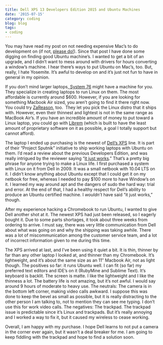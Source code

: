 ```yaml
---
title: Dell XPS 13 Developers Edition 2015 and Ubuntu Machines
date: '2015-07-15'
category: coding
blog: blog
tags:
- coding
---
```

You may have read my post on not needing expensive Mac’s to do development on (if not, [please do!](http://www.nikkilizmurray.com/everyone-has-macs-and-those-are-expensive-do-i-need-a-mac/)). Since that post I have done some digging on finding good Ubuntu machine’s. I wanted to get a bit of an upgrade, and I didn’t want to mess around with drivers for hours converting a window’s machine. I hear there’s ways to put Ubuntu on Mac’s, too. But, really, I hate Yosemite. It’s awful to develop on and it’s just not fun to have in general in my opinion.

If you don’t mind larger laptops,[ System 76](https://system76.com/laptops/galago?utm_source=google_search&utm_medium=cpc_text&utm_term=ubuntu-laptop&utm_content=ubuntu-laptop_galu1-sleek.txt&utm_campaign=keyword) might have a machine for you. They specialize in creating laptops to run Linux on them. The most affordable is currently around $600. However, if you are looking for something Macbook Air sized, you aren’t going to find it there right now. You could try [ZaReason](http://zareason.com/shop/Laptops/), too.  They let you pick the Linux distro that it ships with. However, even their thinnest and lightest is not in the same range as MacBook Air’s. If you have an incredible amount of money to put toward a Linux laptop, you could go with [Librem](https://www.crowdsupply.com/purism/librem-15) (which is built to have the least amount of proprietary software on it as possible, a goal I totally support but cannot afford).

The laptop I ended up purchasing is the newest of [Dell’s XPS](http://www.dell.com/us/business/p/xps-13-linux/pd?oc=&model_id=xps-13-linux&l=en&s=bsd) line. It is part of their “Project Sputnik” initiative to ship working laptops with Ubuntu on them. I’d read a review about the previous Developers Edition, and was really intrigued by the reviewer saying “[it just works](http://arstechnica.com/gadgets/2013/04/it-just-works-dell-xps-13-developer-edition-linux-ultrabook-review/).” That’s a pretty big phrase for anyone trying to make a Linux life. I first purchased a system with Linux on it from Dell in 2009. It was a small netbook with 10.04 LTS on it. I didn’t know anything about Ubuntu except that I could get it on my netbook for free, whereas I needed to pay $100 more to have Window’s on it. I learned my way around apt and the dangers of sudo the hard way: trial and error. At the end of that, I had a healthy respect for Dell’s ability to produce an Ubuntu certified machine. I _wouldn’t_ have said “it just works,” though.

After my experience hacking a Chromebook to run Ubuntu, I wanted to give Dell another shot at it. The newest XPS had just been released, so I eagerly bought it. Due to some parts shortages, it took about three weeks from ordering to arrive. I must say, there was very little communication from Dell about what was going on and why the shipping was taking awhile. There was a lot of miscommunication among the customer service team, and a lot of incorrect information given to me during this time.

The XPS arrived at last, and I’ve been using it quiet a bit. It is thin, thinner by far than any other laptop I looked at, and thinner than my Chromebook. It’s lightweight, and it’s about the same size as an 11″ Macbook Air, not as light though. The positives so far: it runs Ubuntu well. I can fit (so far) my preferred text editors and IDE’s on it (RubyMine and Sublime Text). It’s keyboard is backlit. The screen is matte. I like the lightweight and I like the thinness a lot. The battery life is not amazing, but it’s not awful. I would say around 9 hours of moderate to heavy use. The neutrals: The camera is in the bottom left corner, making video calls awkward. I suppose this was done to keep the bevel as small as possible, but it is really distracting to the other person I am talking to, not to mention they can see me typing. I don’t use this for work video calls. The negatives: The trackpad. The trackpad issue is predictable since it’s Linux and trackpads. But it’s really annoying and I worked a way to fix it, but it caused my wireless to cease working.

Overall, I am happy with my purchase. I hope Dell learns to not put a camera in the corner ever again, but it wasn’t a deal breaker for me. I am going to keep fiddling with the trackpad and hope to find a solution soon.
